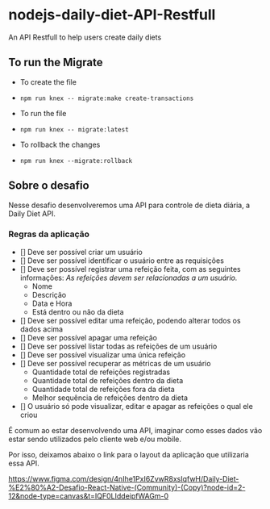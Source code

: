 # nodejs-daily-diet-API-Restfull
An API Restfull to help users create daily diets

## To run the Migrate
- To create the file
- `npm run knex -- migrate:make create-transactions` 

- To run the file
- `npm run knex -- migrate:latest`

- To rollback the changes
- `npm run knex --migrate:rollback `


## Sobre o desafio

Nesse desafio desenvolveremos uma API para controle de dieta diária, a Daily Diet API.

### Regras da aplicação

- [] Deve ser possível criar um usuário
- [] Deve ser possível identificar o usuário entre as requisições
- [] Deve ser possível registrar uma refeição feita, com as seguintes informações:
    *As refeições devem ser relacionadas a um usuário.*
    - Nome
    - Descrição
    - Data e Hora
    - Está dentro ou não da dieta
- [] Deve ser possível editar uma refeição, podendo alterar todos os dados acima
- [] Deve ser possível apagar uma refeição
- [] Deve ser possível listar todas as refeições de um usuário
- [] Deve ser possível visualizar uma única refeição
- [] Deve ser possível recuperar as métricas de um usuário
    - Quantidade total de refeições registradas
    - Quantidade total de refeições dentro da dieta
    - Quantidade total de refeições fora da dieta
    - Melhor sequência de refeições dentro da dieta
- [] O usuário só pode visualizar, editar e apagar as refeições o qual ele criou

É comum ao estar desenvolvendo uma API, imaginar como esses dados vão estar sendo utilizados pelo cliente web e/ou mobile.

Por isso, deixamos abaixo o link para o layout da aplicação que utilizaria essa API.

https://www.figma.com/design/4nIhe1PxI6ZvwR8xsIqfwH/Daily-Diet-%E2%80%A2-Desafio-React-Native-(Community)-(Copy)?node-id=2-12&node-type=canvas&t=IQF0LIddeipfWAGm-0